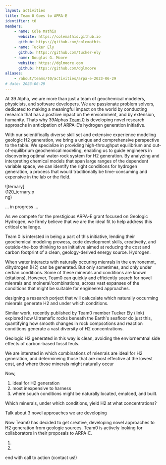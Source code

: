 ```yaml
---
layout: activities
title: Team 0 Goes to APRA-E
identifier: t0
members:
    - name: Cole Mathis
      website: https://colemathis.github.io
      github: https://github.com/colemathis
    - name: Tucker Ely
      github: https://github.com/tucker-ely
    - name: Douglas G. Moore
      website: https://dglmoore.com
      github: https://github.com/dglmoore
aliases:
    - /about/teams/t0/activities/arpa-e-2023-06-29
# date: 2023-06-29
---
```

At 39 Alpha, we are more than just a team of geochemical modelers, physicists, and software developers. We are passionate problem solvers, dedicated to making a meaningful impact on the world by conducting research that has a postiive inpact on the enviornment, and by extension, humanity. Thats why 39Alphas [Team 0](/team) is developing novel research approachs in anticipation of ARPA-E’s hydrogen generation initiative.


With our scientifically diverse skill set and extensive experience modeling geologic H2 generation, we bring a unique and comprehensive perspective to the table. We specialize in providing high-throughput equilibrium and out-of-equilibrium geochemical modeling, enabling us to guide engineers in discovering optimal water-rock system for H2 generation. By analyzing and interpreting chemical models that span large ranges of the dependent variable space, we can identify the right conditions for hydrogen generation, a process that would traditionally be time-consuming and expensive in the lab or the field.

<div style="width:100px">
![ternary](120_ternary.png)
</div>
    
... in progress ...

As we compete for the prestigious ARPA-E grant focused on Geologic Hydrogen, we firmly believe that we are the ideal fit to help address this critical challenge.

Team 0 is intersted in being a part of this initiative, lending their geochemical modeling prowess,
code development skills, creativeity, and outside-the-box thinking to an initiative aimed at
reducing the cost and carbon footprint of a clean, geology-derived energy source. Hydrogen.

When water interacts with naturally occuring mienrals in the environemnt, dihydrogen (H2) can be
generated. But only sometimes, and only under certian conditions. Some of these minerals and
conditions are known (citations). However, Team0 can quickly and efficiently search for novel
mienrals and moineral/combinations, across vast expanses of the conditions that might be suitable for 
engineered approaches. 





designing a research porject that will calucalate which naturally occurming mienrals generate H2 and under which conditions. 


Similar work, recently published by Team0 member Tucker Ely (link) explored how Ultramafic rocks
beneath the Earth's seafloor do just this, quantifying how smooth changes in rock compsotions and
reaction conditions generate a vast diversity of H2 concentrations.

Geologic H2 generated in this way is clean, avoiding the enviornemtnal side effects of carbon-based
fossil feuls.

We are intersted in which combinations of mienrals are ideal for H2 generation, and determineing
those that are most effective at the lowest cost, and where those minerals might naturally occur

Now,

1. ideal for H2 generation
2. most inexpensive to harness
3. where souch conditions might be naturally located, emplced, and built.

Which minerals, under which conditions, yield H2 at what concentrations?

Talk about 3 novel approaches we are developing

Now Team0 has decided to get creative, developing novel approaches to H2 generation from geologic
sources. Team0 is actively looking for collaborators in their proposals to ARPA-E.

1.
2. 

end with call to action (contact us!)
